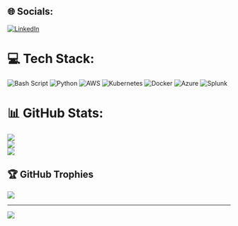 
## 🌐 Socials:
[![LinkedIn](https://img.shields.io/badge/LinkedIn-%230077B5.svg?logo=linkedin&logoColor=white)](https://linkedin.com/in/Ahmed-Netsec-Mahmoud) 

# 💻 Tech Stack:
![Bash Script](https://img.shields.io/badge/bash_script-%23121011.svg?style=for-the-badge&logo=gnu-bash&logoColor=white) ![Python](https://img.shields.io/badge/python-3670A0?style=for-the-badge&logo=python&logoColor=ffdd54) ![AWS](https://img.shields.io/badge/AWS-%23FF9900.svg?style=for-the-badge&logo=amazon-aws&logoColor=white) ![Kubernetes](https://img.shields.io/badge/kubernetes-%23326ce5.svg?style=for-the-badge&logo=kubernetes&logoColor=white) ![Docker](https://img.shields.io/badge/docker-%230db7ed.svg?style=for-the-badge&logo=docker&logoColor=white) ![Azure](https://img.shields.io/badge/azure-%230072C6.svg?style=for-the-badge&logo=microsoftazure&logoColor=white) ![Splunk](https://img.shields.io/badge/splunk-%23000000.svg?style=for-the-badge&logo=splunk&logoColor=white)
# 📊 GitHub Stats:
![](https://github-readme-stats.vercel.app/api?username=AhMahPort&theme=dark&hide_border=false&include_all_commits=false&count_private=false)<br/>
![](https://nirzak-streak-stats.vercel.app/?user=AhMahPort&theme=dark&hide_border=false)<br/>
![](https://github-readme-stats.vercel.app/api/top-langs/?username=AhMahPort&theme=dark&hide_border=false&include_all_commits=false&count_private=false&layout=compact)

## 🏆 GitHub Trophies
![](https://github-profile-trophy.vercel.app/?username=AhMahPort&theme=nord&no-frame=false&no-bg=true&margin-w=4)

---
[![](https://visitcount.itsvg.in/api?id=AhMahPort&icon=6&color=8)](https://visitcount.itsvg.in)

<!-- Proudly created with GPRM ( https://gprm.itsvg.in ) -->
